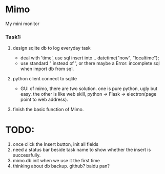 # Mimo
My mini monitor

### Task1:

1. design sqlite db to log everyday task
	* deal with 'time', use sql insert into .. datetime("now", "localtime");
	* use standard " instead of ', or there maybe a Error: incomplete sql when import db from sql.

2. python client connect to sqlite
	* GUI of mimo, there are two solution. one is pure python, ugly but easy. the other is like web skill, python -> Flask -> electron(page point to web address).

3. finish the basic function of Mimo.

# TODO:

1. once click the Insert button, init all fields
2. need a status bar beside task name to show whether the insert is successfully.
3. mimo.db init when we use it the first time
4. thinking about db backup. github? baidu pan?
